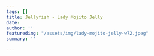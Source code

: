 ```yaml
---
tags: []
title: Jellyfish - Lady Mojito Jelly
date: 
author: ''
featuredimg: "/assets/img/lady-mojito-jelly-w72.jpeg"
summary: ''

---
```


